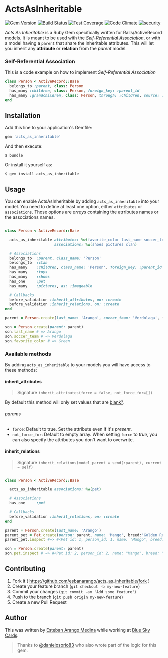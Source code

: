 # ActsAsInheritable

[![Gem Version](https://badge.fury.io/rb/acts_as_inheritable.svg)](https://badge.fury.io/rb/acts_as_inheritable) [![Build Status](https://travis-ci.org/esbanarango/acts_as_inheritable.svg)](https://travis-ci.org/esbanarango/acts_as_inheritable) [![Test Coverage](https://codeclimate.com/github/esbanarango/acts_as_inheritable/badges/coverage.svg)](https://codeclimate.com/github/esbanarango/acts_as_inheritable/coverage) [![Code Climate](https://codeclimate.com/github/esbanarango/acts_as_inheritable/badges/gpa.svg)](https://codeclimate.com/github/esbanarango/acts_as_inheritable) [![security](https://hakiri.io/github/esbanarango/acts_as_inheritable/master.svg)](https://hakiri.io/github/esbanarango/acts_as_inheritable/master)

_Acts As Inheritable_ is a Ruby Gem specifically written for Rails/ActiveRecord models. It is meant to be used with the [_Self-Referential Association_](#self-referential-association), or with a model having a `parent` that share the inheritable attributes. This will let you inherit any __attribute__ or __relation__ from the _parent_ model.

### Self-Referential Association

This is a code example on how to implement _Self-Referential Association_

````ruby
class Person < ActiveRecord::Base
  belongs_to :parent, class: Person
  has_many :children, class: Person, foreign_key: :parent_id
  has_many :grandchildren, class: Person, through: :children, source: :children
end
````

## Installation

Add this line to your application's Gemfile:

```ruby
gem 'acts_as_inheritable'
```

And then execute:

    $ bundle

Or install it yourself as:

    $ gem install acts_as_inheritable

## Usage
You can enable ActsAsInheritable by adding `acts_as_inheritable` into your model. You need to define at least one option, either `attributes` or `associations`. Those options are _arrays_ containing the atrributes names or the associations names.

```ruby

class Person < ActiveRecord::Base

  acts_as_inheritable attributes: %w(favorite_color last_name soccer_team),
                      associations: %w(shoes pictures clan)

  # Associations
  belongs_to  :parent, class_name: 'Person'
  belongs_to  :clan
  has_many    :children, class_name: 'Person', foreign_key: :parent_id
  has_many    :toys
  has_many    :shoes
  has_one     :pet
  has_many    :pictures, as: :imageable

  # Callbacks
  before_validation :inherit_attributes, on: :create
  before_validation :inherit_relations, on: :create
end

parent = Person.create(last_name: 'Arango', soccer_team: 'Verdolaga', favorite_color:'Green')

son = Person.create(parent: parent)
son.last_name # => Arango
son.soccer_team # => Verdolaga
son.favorite_color # => Green

````
### Available methods
By adding `acts_as_inheritable` to your models you will have access to these methods:

#### inherit_attributes
> Signature `inherit_attributes(force = false, not_force_for=[])`

By default this method  will only set values that are [blank?](http://api.rubyonrails.org/classes/Object.html#method-i-blank-3F).

###### params
  - `force`: Default to true. Set the attribute even if it's _present_.
  - `not_force_for`: Default to empty array. When setting `force` to _true_, you can also specify the attributes you don't want to overwrite.

#### inherit_relations
> Signature `inherit_relations(model_parent = send(:parent), current = self)`

```ruby

class Person < ActiveRecord::Base

  acts_as_inheritable associations: %w(pet)

  # Associations
  has_one     :pet

  # Callbacks
  before_validation :inherit_relations, on: :create
end

parent = Person.create(last_name: 'Arango')
parent_pet = Pet.create(person: parent, name: 'Mango', breed:'Golden Retriver')
parent_pet.inspect #=> #<Pet id: 1, person_id: 1, name: "Mango", breed: "Golden Retriver">

son = Person.create(parent: parent)
son.pet.inspect # => #<Pet id: 2, person_id: 2, name: "Mango", breed: "Golden Retriver">

````

## Contributing

1. Fork it ( https://github.com/esbanarango/acts_as_inheritable/fork )
2. Create your feature branch (`git checkout -b my-new-feature`)
3. Commit your changes (`git commit -am 'Add some feature'`)
4. Push to the branch (`git push origin my-new-feature`)
5. Create a new Pull Request

## Author

This was written by [Esteban Arango Medina](http://esbanarango.com) while working at [Blue Sky Cards](https://www.blueskycards.com/).
>Thanks to [@danielosorio83](https://github.com/danielosorio83) who also wrote part of the logic for this gem.

